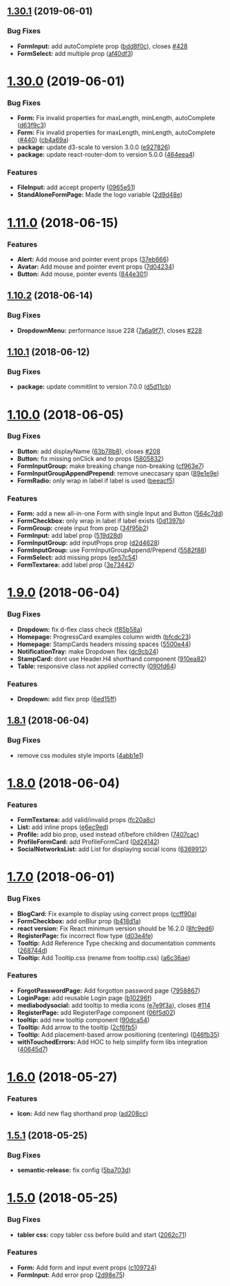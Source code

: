 ## [1.30.1](https://github.com/tabler/tabler-react/compare/v1.30.0...v1.30.1) (2019-06-01)

### Bug Fixes

- **FormInput:** add autoComplete prop ([bdd8f0c](https://github.com/tabler/tabler-react/commit/bdd8f0c)), closes [#428](https://github.com/tabler/tabler-react/issues/428)
- **FormSelect:** add multiple prop ([af40df3](https://github.com/tabler/tabler-react/commit/af40df3))

# [1.30.0](https://github.com/tabler/tabler-react/compare/v1.29.0...v1.30.0) (2019-06-01)

### Bug Fixes

- **Form:** Fix invalid properties for maxLength, minLength, autoComplete ([d63f9c3](https://github.com/tabler/tabler-react/commit/d63f9c3))
- **Form:** Fix invalid properties for maxLength, minLength, autoComplete ([#440](https://github.com/tabler/tabler-react/issues/440)) ([cb4a69a](https://github.com/tabler/tabler-react/commit/cb4a69a))
- **package:** update d3-scale to version 3.0.0 ([e927826](https://github.com/tabler/tabler-react/commit/e927826))
- **package:** update react-router-dom to version 5.0.0 ([464eea4](https://github.com/tabler/tabler-react/commit/464eea4))

### Features

- **FileInput:** add accept property ([0965e51](https://github.com/tabler/tabler-react/commit/0965e51))
- **StandAloneFormPage:** Made the logo variable ([2d9d48e](https://github.com/tabler/tabler-react/commit/2d9d48e))

# [1.11.0](https://github.com/tabler/tabler-react/compare/v1.10.2...v1.11.0) (2018-06-15)

### Features

- **Alert:** Add mouse and pointer event props ([37eb666](https://github.com/tabler/tabler-react/commit/37eb666))
- **Avatar:** Add mouse and pointer event props ([7d04234](https://github.com/tabler/tabler-react/commit/7d04234))
- **Button:** Add mouse, pointer events ([844e301](https://github.com/tabler/tabler-react/commit/844e301))

## [1.10.2](https://github.com/tabler/tabler-react/compare/v1.10.1...v1.10.2) (2018-06-14)

### Bug Fixes

- **DropdownMenu:** performance issue 228 ([7a6a9f7](https://github.com/tabler/tabler-react/commit/7a6a9f7)), closes [#228](https://github.com/tabler/tabler-react/issues/228)

## [1.10.1](https://github.com/tabler/tabler-react/compare/v1.10.0...v1.10.1) (2018-06-12)

### Bug Fixes

- **package:** update commitlint to version 7.0.0 ([d5d11cb](https://github.com/tabler/tabler-react/commit/d5d11cb))

<a name="1.10.0"></a>

# [1.10.0](https://github.com/tabler/tabler-react/compare/v1.9.0...v1.10.0) (2018-06-05)

### Bug Fixes

- **Button:** add displayName ([63b78b8](https://github.com/tabler/tabler-react/commit/63b78b8)), closes [#208](https://github.com/tabler/tabler-react/issues/208)
- **Button:** fix missing onClick and to props ([5805832](https://github.com/tabler/tabler-react/commit/5805832))
- **FormInputGroup:** make breaking change non-breaking ([cf963e7](https://github.com/tabler/tabler-react/commit/cf963e7))
- **FormInputGroupAppendPrepend:** remove uneccasary span ([89e1e9e](https://github.com/tabler/tabler-react/commit/89e1e9e))
- **FormRadio:** only wrap in label if label is used ([beeacf5](https://github.com/tabler/tabler-react/commit/beeacf5))

### Features

- **Form:** add a new all-in-one Form with single Input and Button ([564c7dd](https://github.com/tabler/tabler-react/commit/564c7dd))
- **FormCheckbox:** only wrap in label if label exists ([0d1397b](https://github.com/tabler/tabler-react/commit/0d1397b))
- **FormGroup:** create input from prop ([34f95b2](https://github.com/tabler/tabler-react/commit/34f95b2))
- **FormInput:** add label prop ([519d28d](https://github.com/tabler/tabler-react/commit/519d28d))
- **FormInputGroup:** add inputProps prop ([d2d4628](https://github.com/tabler/tabler-react/commit/d2d4628))
- **FormInputGroup:** use FormInputGroupAppend/Prepend ([5582f88](https://github.com/tabler/tabler-react/commit/5582f88))
- **FormSelect:** add missing props ([ee57c54](https://github.com/tabler/tabler-react/commit/ee57c54))
- **FormTextarea:** add label prop ([3e73442](https://github.com/tabler/tabler-react/commit/3e73442))

<a name="1.9.0"></a>

# [1.9.0](https://github.com/tabler/tabler-react/compare/v1.8.1...v1.9.0) (2018-06-04)

### Bug Fixes

- **Dropdown:** fix d-flex class check ([f85b58a](https://github.com/tabler/tabler-react/commit/f85b58a))
- **Homepage:** ProgressCard examples column width ([bfcdc23](https://github.com/tabler/tabler-react/commit/bfcdc23))
- **Homepage:** StampCards headers missing spaces ([5500e44](https://github.com/tabler/tabler-react/commit/5500e44))
- **NotificationTray:** make Dropdown flex ([dc9cb24](https://github.com/tabler/tabler-react/commit/dc9cb24))
- **StampCard:** dont use Header.H4 shorthand component ([910ea82](https://github.com/tabler/tabler-react/commit/910ea82))
- **Table:** responsive class not applied correctly ([090fd64](https://github.com/tabler/tabler-react/commit/090fd64))

### Features

- **Dropdown:** add flex prop ([6ed15ff](https://github.com/tabler/tabler-react/commit/6ed15ff))

<a name="1.8.1"></a>

## [1.8.1](https://github.com/tabler/tabler-react/compare/v1.8.0...v1.8.1) (2018-06-04)

### Bug Fixes

- remove css modules style imports ([4abb1e1](https://github.com/tabler/tabler-react/commit/4abb1e1))

<a name="1.8.0"></a>

# [1.8.0](https://github.com/tabler/tabler-react/compare/v1.7.0...v1.8.0) (2018-06-04)

### Features

- **FormTextarea:** add valid/invalid props ([fc20a8c](https://github.com/tabler/tabler-react/commit/fc20a8c))
- **List:** add inline props ([e6ec9ed](https://github.com/tabler/tabler-react/commit/e6ec9ed))
- **Profile:** add bio prop, used instead of/before children ([7407cac](https://github.com/tabler/tabler-react/commit/7407cac))
- **ProfileFormCard:** add ProfileFormCard ([0d24142](https://github.com/tabler/tabler-react/commit/0d24142))
- **SocialNetworksList:** add List for displaying social icons ([6369912](https://github.com/tabler/tabler-react/commit/6369912))

<a name="1.7.0"></a>

# [1.7.0](https://github.com/tabler/tabler-react/compare/v1.6.0...v1.7.0) (2018-06-01)

### Bug Fixes

- **BlogCard:** Fix example to display using correct props ([ccff90a](https://github.com/tabler/tabler-react/commit/ccff90a))
- **FormCheckbox:** add onBlur prop ([b418d1a](https://github.com/tabler/tabler-react/commit/b418d1a))
- **react version:** Fix React minimum version should be 16.2.0 ([8fc9ed6](https://github.com/tabler/tabler-react/commit/8fc9ed6))
- **RegisterPage:** fix incorrect flow type ([d03e4fe](https://github.com/tabler/tabler-react/commit/d03e4fe))
- **Tooltip:** Add Reference Type checking and documentation comments ([268744d](https://github.com/tabler/tabler-react/commit/268744d))
- **Tooltip:** Add Tooltip.css (rename from tooltip.css) ([a6c36ae](https://github.com/tabler/tabler-react/commit/a6c36ae))

### Features

- **ForgotPasswordPage:** Add forgotton password page ([7958867](https://github.com/tabler/tabler-react/commit/7958867))
- **LoginPage:** add reusable Login page ([b10296f](https://github.com/tabler/tabler-react/commit/b10296f))
- **mediabodysocial:** add tooltip to media icons ([e7e9f3a](https://github.com/tabler/tabler-react/commit/e7e9f3a)), closes [#114](https://github.com/tabler/tabler-react/issues/114)
- **RegisterPage:** add RegisterPage component ([06f5d02](https://github.com/tabler/tabler-react/commit/06f5d02))
- **tooltip:** add new tooltip component ([90dca54](https://github.com/tabler/tabler-react/commit/90dca54))
- **Tooltip:** Add arrow to the tooltip ([2cf6fb5](https://github.com/tabler/tabler-react/commit/2cf6fb5))
- **Tooltip:** Add placement-based arrow positioning (centering) ([046fb35](https://github.com/tabler/tabler-react/commit/046fb35))
- **withTouchedErrors:** Add HOC to help simplify form libs integration ([40645d7](https://github.com/tabler/tabler-react/commit/40645d7))

<a name="1.6.0"></a>

# [1.6.0](https://github.com/tabler/tabler-react/compare/v1.5.1...v1.6.0) (2018-05-27)

### Features

- **Icon:** Add new flag shorthand prop ([ad208cc](https://github.com/tabler/tabler-react/commit/ad208cc))

<a name="1.5.1"></a>

## [1.5.1](https://github.com/tabler/tabler-react/compare/v1.5.0...v1.5.1) (2018-05-25)

### Bug Fixes

- **semantic-release:** fix config ([5ba703d](https://github.com/tabler/tabler-react/commit/5ba703d))

<a name="1.5.0"></a>

# [1.5.0](https://github.com/tabler/tabler-react/compare/v1.4.0...v1.5.0) (2018-05-25)

### Bug Fixes

- **tabler css:** copy tabler css before build and start ([2062c71](https://github.com/tabler/tabler-react/commit/2062c71))

### Features

- **Form:** Add form and input event props ([c109724](https://github.com/tabler/tabler-react/commit/c109724))
- **FormInput:** Add error prop ([2d98e75](https://github.com/tabler/tabler-react/commit/2d98e75))
